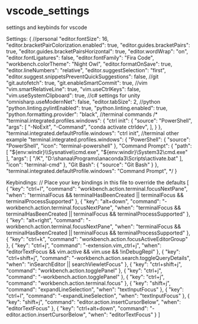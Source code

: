 # vscode_settings
settings and keybinds for vscode


Settings:
{
    //personal
    "editor.fontSize": 16,
    "editor.bracketPairColorization.enabled": true,
    "editor.guides.bracketPairs": true,
    "editor.guides.bracketPairsHorizontal": true,
    "editor.wordWrap": "on",
    "editor.fontLigatures": false,
    "editor.fontFamily": "Fira Code",
    "workbench.colorTheme": "Night Owl",
    "editor.formatOnSave": true,
    "editor.lineNumbers": "relative",
    "editor.suggestSelection": "first",
    "editor.suggest.snippetsPreventQuickSuggestions": false,
    //git
    "git.autofetch": true,
    "git.enableSmartCommit": true,
    //vim
    "vim.smartRelativeLine": true,
    "vim.useCtrlKeys": false,
    "vim.useSystemClipboard": true,
    //c# settings for unity
    "omnisharp.useModernNet": false,
    "editor.tabSize": 2,
    //python
    "python.linting.pylintEnabled": true,
    "python.linting.enabled": true,
    "python.formatting.provider": "black",
    //terminal commands
    /*
    "terminal.integrated.profiles.windows": {
        "ctrl init": {
            "source": "PowerShell",
            "args": [
                "-NoExit",
                "-Command",
                "conda activate ctrldev",
            ],
        }
    },
    "terminal.integrated.defaultProfile.windows": "ctrl init",
    //terminal other example
    "terminal.integrated.profiles.windows": {
        "PowerShell": {
            "source": "PowerShell",
            "icon": "terminal-powershell"
        },
        "Command Prompt": {
            "path": [
                "${env:windir}\\Sysnative\\cmd.exe",
                "${env:windir}\\System32\\cmd.exe"
            ],
            "args": [
                "/K",
                "D:\\shanaa\\Programs\\anaconda3\\Scripts\\activate.bat"
            ],
            "icon": "terminal-cmd"
        },
        "Git Bash": {
            "source": "Git Bash"
        }
    },
    "terminal.integrated.defaultProfile.windows": "Command Prompt",
    */
}

Keybindings:
// Place your key bindings in this file to override the defaults
[
    {
        "key": "ctrl+l",
        "command": "workbench.action.terminal.focusNextPane",
        "when": "terminalFocus && terminalHasBeenCreated || terminalFocus && terminalProcessSupported"
    },
    {
        "key": "alt+down",
        "command": "-workbench.action.terminal.focusNextPane",
        "when": "terminalFocus && terminalHasBeenCreated || terminalFocus && terminalProcessSupported"
    },
    {
        "key": "alt+right",
        "command": "-workbench.action.terminal.focusNextPane",
        "when": "terminalFocus && terminalHasBeenCreated || terminalFocus && terminalProcessSupported"
    },
    {
        "key": "ctrl+k",
        "command": "workbench.action.focusActiveEditorGroup"
    },
    {
        "key": "ctrl+j",
        "command": "-extension.vim_ctrl+j",
        "when": "editorTextFocus && vim.active && vim.use<C-j> && !inDebugRepl"
    },
    {
        "key": "ctrl+shift+j",
        "command": "-workbench.action.search.toggleQueryDetails",
        "when": "inSearchEditor || searchViewletFocus"
    },
    {
        "key": "ctrl+shift+j",
        "command": "workbench.action.togglePanel"
    },
    {
        "key": "ctrl+j",
        "command": "-workbench.action.togglePanel"
    },
    {
        "key": "ctrl+j",
        "command": "workbench.action.terminal.focus"
    },
    {
        "key": "shift+j",
        "command": "expandLineSelection",
        "when": "textInputFocus"
    },
    {
        "key": "ctrl+l",
        "command": "-expandLineSelection",
        "when": "textInputFocus"
    },
    {
        "key": "shift+j",
        "command": "editor.action.insertCursorBelow",
        "when": "editorTextFocus"
    },
    {
        "key": "ctrl+alt+down",
        "command": "-editor.action.insertCursorBelow",
        "when": "editorTextFocus"
    }
]


